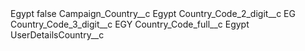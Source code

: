 <?xml version="1.0" encoding="UTF-8"?>
<CustomMetadata xmlns="http://soap.sforce.com/2006/04/metadata" xmlns:xsi="http://www.w3.org/2001/XMLSchema-instance" xmlns:xsd="http://www.w3.org/2001/XMLSchema">
    <label>Egypt</label>
    <protected>false</protected>
    <values>
        <field>Campaign_Country__c</field>
        <value xsi:type="xsd:string">Egypt</value>
    </values>
    <values>
        <field>Country_Code_2_digit__c</field>
        <value xsi:type="xsd:string">EG</value>
    </values>
    <values>
        <field>Country_Code_3_digit__c</field>
        <value xsi:type="xsd:string">EGY</value>
    </values>
    <values>
        <field>Country_Code_full__c</field>
        <value xsi:type="xsd:string">Egypt</value>
    </values>
    <values>
        <field>UserDetailsCountry__c</field>
        <value xsi:nil="true"/>
    </values>
</CustomMetadata>
